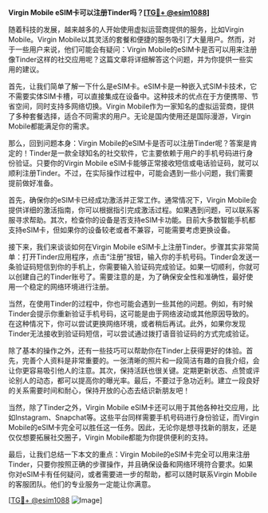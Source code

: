 **Virgin Mobile eSIM卡可以注册Tinder吗？[[TG💪+ @esim1088](https://t.me/s/esim1088)]**

随着科技的发展，越来越多的人开始使用虚拟运营商提供的服务，比如Virgin Mobile。Virgin Mobile以其灵活的套餐和便捷的服务吸引了大量用户。然而，对于一些用户来说，他们可能会有疑问：Virgin Mobile的eSIM卡是否可以用来注册像Tinder这样的社交应用呢？这篇文章将详细解答这个问题，并为你提供一些实用的建议。

首先，让我们简单了解一下什么是eSIM卡。eSIM卡是一种嵌入式SIM卡技术，它不需要实体SIM卡槽，可以直接集成在设备中。这种技术的优点在于方便携带、节省空间，同时支持多网络切换。Virgin Mobile作为一家知名的虚拟运营商，提供了多种套餐选择，适合不同需求的用户。无论是国内使用还是国际漫游，Virgin Mobile都能满足你的需求。

那么，回到问题本身：Virgin Mobile的eSIM卡是否可以注册Tinder呢？答案是肯定的！Tinder是一款全球知名的社交软件，它主要依赖于用户的手机号码进行身份验证。只要你的Virgin Mobile eSIM卡能够正常接收短信或电话验证码，就可以顺利注册Tinder。不过，在实际操作过程中，可能会遇到一些小问题，我们需要提前做好准备。

首先，确保你的eSIM卡已经成功激活并正常工作。通常情况下，Virgin Mobile会提供详细的激活指南，你可以根据指引完成激活过程。如果遇到问题，可以联系客服寻求帮助。其次，检查你的设备是否支持eSIM卡功能。目前大多数智能手机都支持eSIM卡，但如果你的设备较老或者不兼容，可能需要考虑更换设备。

接下来，我们来谈谈如何在Virgin Mobile eSIM卡上注册Tinder。步骤其实非常简单：打开Tinder应用程序，点击“注册”按钮，输入你的手机号码。Tinder会发送一条验证码短信到你的手机上，你需要输入验证码完成验证。如果一切顺利，你就可以创建自己的Tinder账号了。需要注意的是，为了确保安全性和准确性，最好使用一个稳定的网络环境进行注册。

当然，在使用Tinder的过程中，你也可能会遇到一些其他的问题。例如，有时候Tinder会提示你重新验证手机号码，这可能是由于网络波动或其他原因导致的。在这种情况下，你可以尝试更换网络环境，或者稍后再试。此外，如果你发现Tinder无法接收到验证码短信，可以尝试通过拨打语音验证码的方式完成验证。

除了基本的操作之外，还有一些技巧可以帮助你在Tinder上获得更好的体验。首先，完善个人资料是非常重要的。一张清晰的照片和一段简洁有趣的自我介绍，会让你更容易吸引他人的注意。其次，保持活跃也很关键。定期更新状态、点赞或评论别人的动态，都可以提高你的曝光率。最后，不要过于急功近利。建立一段良好的关系需要时间和耐心，保持开放的心态去结识新朋友吧！

当然，除了Tinder之外，Virgin Mobile eSIM卡还可以用于其他各种社交应用，比如Instagram、Snapchat等。这些平台同样需要手机号码进行身份验证，而Virgin Mobile的eSIM卡完全可以胜任这一任务。因此，无论你是想寻找新的朋友，还是仅仅想要拓展社交圈子，Virgin Mobile都能为你提供便利的支持。

最后，让我们总结一下本文的重点：Virgin Mobile的eSIM卡完全可以用来注册Tinder，只要你按照正确的步骤操作，并且确保设备和网络环境符合要求。如果你对eSIM卡有任何疑问，或者需要进一步的帮助，都可以随时联系Virgin Mobile的客服团队。他们的专业服务一定能让你满意。

[[TG💪+ @esim1088](https://t.me/s/esim1088) ![Image](https://i.postimg.cc/4NQfJmqS/Snipaste-2025-05-13-00-14-12.png)]